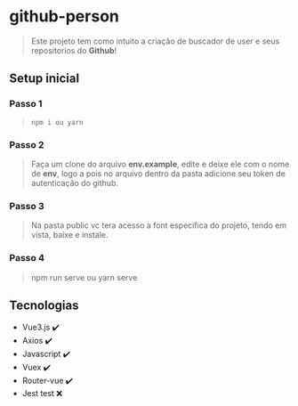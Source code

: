 # github-person

> Este projeto tem como intuito a criação de buscador de user e seus repositorios do **Github**!

## Setup inicial

### Passo 1

> `npm i ou yarn`

### Passo 2 

> Faça um clone do arquivo **env.example**, edite e deixe ele com o nome de **env**, logo a pois no arquivo dentro da pasta adicione seu token de autenticação do github.

### Passo 3

> Na pasta public vc tera acesso a font especifica do projeto, tendo em vista, baixe e instale.

### Passo 4

> npm run serve ou yarn serve


## Tecnologias

- Vue3.js :heavy_check_mark:
- Axios :heavy_check_mark:
- Javascript :heavy_check_mark:
- Vuex :heavy_check_mark:
- Router-vue :heavy_check_mark:
- Jest test :x: